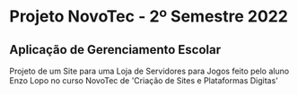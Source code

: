 # Projeto NovoTec - 2º Semestre 2022

## Aplicação de Gerenciamento Escolar

Projeto de um Site para uma Loja de Servidores para Jogos feito pelo aluno Enzo Lopo no curso NovoTec de 'Criação de Sites e Plataformas Digitas'
